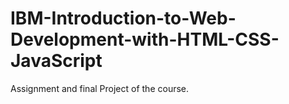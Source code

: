 # IBM-Introduction-to-Web-Development-with-HTML-CSS-JavaScript
Assignment and final Project of the course.

